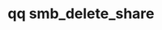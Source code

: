 ---
category: smb
command: smb_delete_share
keywords: qq, qq_cli, smb_delete_share
optional_options:
- alternate: []
  help: ID of share to delete.
  name: --id
  required: false
- alternate: []
  help: Name of share to delete.
  name: --name
  required: false
- alternate: []
  help: "\n                The ID of the tenant from which to delete the share. Use\
    \ this flag only if you also\n                use the --name flag.\n         \
    \       "
  name: --tenant-id
  required: false
permalink: /qq-cli-command-guide/smb/smb_delete_share.html
positional_options: []
sidebar: qq_cli_command_reference_sidebar
summary: This section explains how to use the <code>qq smb_delete_share</code> command.
synopsis: Delete a share
title: qq smb_delete_share
usage: qq smb_delete_share [-h] (--id ID | --name NAME) [--tenant-id TENANT_ID]
zendesk_source: qq CLI Command Guide

---